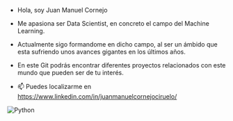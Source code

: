 - Hola, soy Juan Manuel Cornejo

- Me apasiona ser Data Scientist, en concreto el campo del Machine Learning.
- Actualmente sigo formandome en dicho campo, al ser un ámbido que esta sufriendo unos avances gigantes en los últimos años.
- En este Git podrás encontrar diferentes proyectos relacionados con este mundo que pueden ser de tu interés.
- 📫 Puedes localizarme en https://www.linkedin.com/in/juanmanuelcornejociruelo/

![Python](https://camo.githubusercontent.com/b13b0698096d4fe70beb2778f7efa6b3babac8b5ff1624abcff16ecce0daa7ed/68747470733a2f2f696d672e736869656c64732e696f2f62616467652f2d507974686f6e2d4646464646463f7374796c653d666c6174266c6f676f3d707974686f6e)

